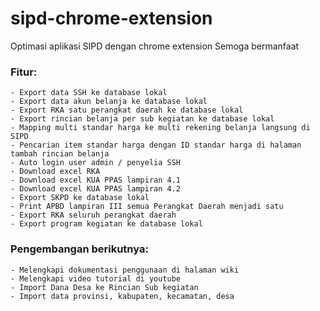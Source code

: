 # sipd-chrome-extension
Optimasi aplikasi SIPD dengan chrome extension
Semoga bermanfaat

### Fitur:
	- Export data SSH ke database lokal
	- Export data akun belanja ke database lokal
	- Export RKA satu perangkat daerah ke database lokal
	- Export rincian belanja per sub kegiatan ke database lokal
	- Mapping multi standar harga ke multi rekening belanja langsung di SIPD
	- Pencarian item standar harga dengan ID standar harga di halaman tambah rincian belanja
	- Auto login user admin / penyelia SSH
	- Download excel RKA
	- Download excel KUA PPAS lampiran 4.1
	- Download excel KUA PPAS lampiran 4.2
	- Export SKPD ke database lokal
	- Print APBD lampiran III semua Perangkat Daerah menjadi satu
	- Export RKA seluruh perangkat daerah
	- Export program kegiatan ke database lokal

### Pengembangan berikutnya:
	- Melengkapi dokumentasi penggunaan di halaman wiki
	- Melengkapi video tutorial di youtube
	- Import Dana Desa ke Rincian Sub kegiatan
	- Import data provinsi, kabupaten, kecamatan, desa